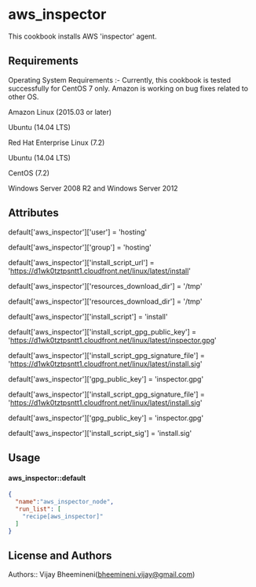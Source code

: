 aws_inspector
=======
This cookbook installs AWS 'inspector' agent.

Requirements
------------
Operating System Requirements :- Currently, this cookbook is tested successfully for CentOS 7 only.
Amazon is working on bug fixes related to other OS.


Amazon Linux (2015.03 or later)

Ubuntu (14.04 LTS)

Red Hat Enterprise Linux (7.2)

Ubuntu (14.04 LTS)

CentOS (7.2)

Windows Server 2008 R2 and Windows Server 2012


Attributes
----------
default['aws_inspector']['user'] = 'hosting'

default['aws_inspector']['group'] = 'hosting'

default['aws_inspector']['install_script_url'] = 'https://d1wk0tztpsntt1.cloudfront.net/linux/latest/install'

default['aws_inspector']['resources_download_dir'] = '/tmp'

default['aws_inspector']['resources_download_dir'] = '/tmp'

default['aws_inspector']['install_script'] = 'install'

default['aws_inspector']['install_script_gpg_public_key'] = 'https://d1wk0tztpsntt1.cloudfront.net/linux/latest/inspector.gpg'

default['aws_inspector']['install_script_gpg_signature_file'] = 'https://d1wk0tztpsntt1.cloudfront.net/linux/latest/install.sig'

default['aws_inspector']['gpg_public_key'] = 'inspector.gpg'

default['aws_inspector']['install_script_gpg_signature_file'] = 'https://d1wk0tztpsntt1.cloudfront.net/linux/latest/install.sig'

default['aws_inspector']['gpg_public_key'] = 'inspector.gpg'

default['aws_inspector']['install_script_sig'] = 'install.sig'

Usage
-----

#### aws_inspector::default

```json
{
  "name":"aws_inspector_node",
  "run_list": [
    "recipe[aws_inspector]"
  ]
}
```

License and Authors
-------------------
Authors:: Vijay Bheemineni(bheemineni.vijay@gmail.com)
